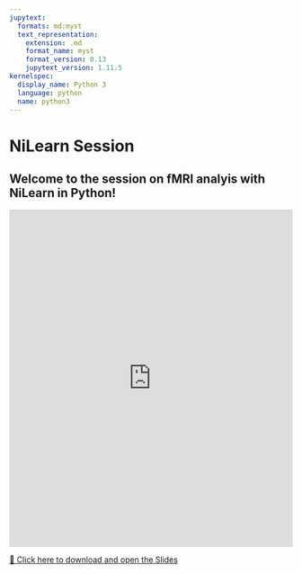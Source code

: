 ```yaml
---
jupytext:
  formats: md:myst
  text_representation:
    extension: .md
    format_name: myst
    format_version: 0.13
    jupytext_version: 1.11.5
kernelspec:
  display_name: Python 3
  language: python
  name: python3
---
```


# <i class="fa-solid fa-earth-europe"></i> NiLearn Session
## Welcome to the session on fMRI analyis with NiLearn in Python!


<iframe src="https://drive.google.com/file/d/1VCmdiTL-lTuWh1fCJKYlUQ3a19tCe7t2/preview" width="100%" height="600" frameborder="0" allowfullscreen></iframe>


[📄 Click here to download and open the Slides](./figures/S01_Introduction_to_IPYNB.pdf)



